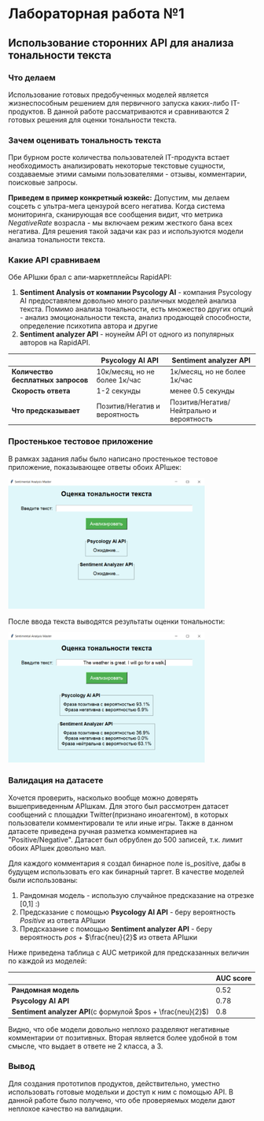 # Лабораторная работа №1

## Использование сторонних API для анализа тональности текста

### Что делаем

Использование готовых предобученных моделей является жизнеспособным решением для первичного запуска каких-либо IT-продуктов. В данной работе рассматриваются и сравниваются 2 готовых решения для оценки тональности текста.

### Зачем оценивать тональность текста

При бурном росте количества пользователей IT-продукта встает необходимость анализировать некоторые текстовые сущности, создаваемые этими самыми пользователями - отзывы, комментарии, поисковые запросы.

**Приведем в пример конкретный юзкейс:** Допустим, мы делаем соцсеть с ультра-мега цензурой всего негатива. Когда система мониторинга, сканирующая все сообщения видит, что метрика *NegativeRate* возрасла - мы включаем режим жесткого бана всех негатива. Для решения такой задачи как раз и используются модели анализа тональности текста.

### Какие API сравниваем

Обе APIшки брал с апи-маркетплейсы RapidAPI:

1) **Sentiment Analysis от компании Psycology AI** - компания Psycology AI предоставялем довольно много различных моделей анализа текста. Помимо анализа тональности, есть множество других опций - анализ эмоциональности текста, анализ продающей способности, определение психотипа автора и другие
2) **Sentiment analyzer API** - ноунейм API от одного из популярных авторов на RapidAPI.

|             | Psycology AI API       | Sentiment analyzer API       |
|--------------------|----------------|----------------|
| **Количество бесплатных запросов**          | 10к/месяц, но не более 1к/час   | 1к/месяц, но не более 1к/час   |
| **Скорость ответа**         | 1-2 секунды   | менее 0.5 секунды   |
| **Что предсказывает**         |  Позитив/Негатив и вероятность  | Позитив/Негатив/Нейтрально и вероятность   |

### Простенькое тестовое приложение

В рамках задания лабы было написано простенькое тестовое приложение, показывающее ответы обоих APIшек:

<img src="pics/wind0.png" alt="Окно приложения до результата" width="400"/>

После ввода текста выводятся результаты оценки тональности:


<img src="pics/wind1.png" alt="Окно приложения после результата" width="400"/>

### Валидация на датасете

Хочется проверить, насколько вообще можно доверять вышеприведенным APIшкам. Для этого был рассмотрен датасет сообщений с площадки Twitter(признано иноагентом), в которых пользователи комментировали те или иные игры. Также в данном датасете приведена ручная разметка комментариев на "Positive/Negative". Датасет был обрублен до 500 записей, т.к. лимит обоих APIшек довольно мал.

Для каждого комментария я создал бинарное поле is_positive, дабы в будущем использовать его как бинарный таргет. В качестве моделей были использованы:

1. Рандомная модель - использую случайное предсказание на отрезке [0,1] :)
2. Предсказание с помощью **Psycology AI API** - беру вероятность $Positive$ из ответа APIшки
3. Предсказание с помощью **Sentiment analyzer API** - беру вероятность $pos$ + $\frac{neu}{2}$ из ответа APIшки
   
Ниже приведена таблица с AUC метрикой для предсказанных величин по каждой из моделей:

|             | AUC score       | 
|--------------------|----------------|
| **Рандомная модель**          | 0.52   | 
| **Psycology AI API**         | 0.78  | 
| **Sentiment analyzer API**(с формулой $pos + \frac{neu}{2}$)         |  0.8  | 

Видно, что обе модели довольно неплохо разделяют негативные комментарии от позитивных. Вторая является более удобной в том смысле, что выдает в ответе не 2 класса, а 3.

### Вывод

Для создания прототипов продуктов, действительно, уместно использовать готовые модельки и доступ к ним с помощью API. В данной работе было получено, что обе проверяемых модели дают неплохое качество на валидации.